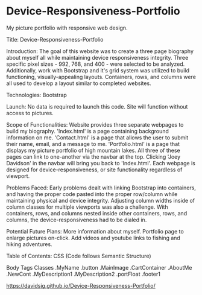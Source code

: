 # Device-Responsiveness-Portfolio

My picture portfolio with responsive web design.

Title: Device-Responsiveness-Portfolio

Introduction: The goal of this website was to create a three page biography about myself all while maintaining device responsiveness integrity. Three specific pixel sizes - 992, 768, and 400 - were selected to be analyzed. Additionally, work with Bootstrap and it's grid system was utilized to build functioning, visually-appealing layouts. Containers, rows, and columns were all used to develop a layout similar to completed websites.

Technologies: Bootstrap

Launch: No data is required to launch this code. Site will function without access to pictures.

Scope of Functionalities: Website provides three separate webpages to build my biography. 'Index.html' is a page containing background information on me. 'Contact.html' is a page that allows the user to submit their name, email, and a message to me. 'Portfolio.html' is a page that displays my picture portfolio of high mountain lakes. All three of these pages can link to one-another via the navbar at the top. Clicking 'Joey Davidson' in the navbar will bring you back to 'Index.html'. Each webpage is designed for device-responsiveness, or site functionality regardless of viewport.

Problems Faced: Early problems dealt with linking Bootstrap into containers, and having the proper code pasted into the proper row/column while maintaining physical and device integrity. Adjusting column widths inside of column classes for multiple viewports was also a challenge. With containers, rows, and columns nested inside other containers, rows, and columns, the device-responsiveness had to be dialed in.

Potential Future Plans: More information about myself. Portfolio page to enlarge pictures on-click. Add videos and youtube links to fishing and hiking adventures.

Table of Contents: CSS (Code follows Semantic Structure)

Body
Tags
Classes
.MyName
.button
.MainImage
.CartContainer
.AboutMe
.NewCont
.MyDescription1
.MyDescription2
.portFloat
.footer1

https://davidsjg.github.io/Device-Responsiveness-Portfolio/
